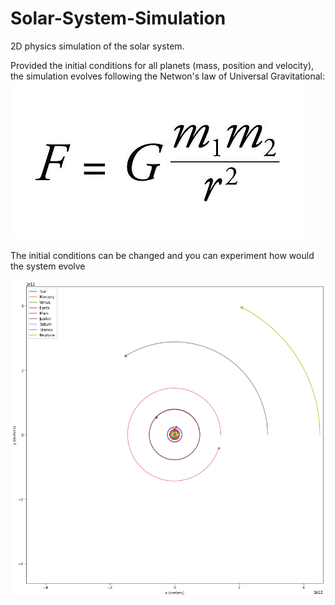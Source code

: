 # Solar-System-Simulation
2D physics simulation of the solar system.

Provided the initial conditions for all planets (mass, position and velocity), the simulation evolves following the Netwon's law of Universal Gravitational:
![alt_text](https://github.com/ygbuil/Solar-System-Simulation/blob/main/gravitational_force.png)

The initial conditions can be changed and you can experiment how would the system evolve

![alt_text](https://github.com/ygbuil/Solar-System-Simulation/blob/main/simulation_plot.png)
